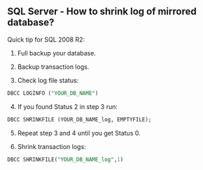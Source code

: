 ## SQL Server - How to shrink log of mirrored database?

Quick tip for SQL 2008 R2:

1. Full backup your database.

2. Backup transaction logs.

3. Check log file status:

```sql
DBCC LOGINFO ("YOUR_DB_NAME")
```

4. If you found Status 2 in step 3 run:

```sql
DBCC SHRINKFILE (YOUR_DB_NAME_log, EMPTYFILE);
```

5. Repeat step 3 and 4 until you get Status 0.

6. Shrink transaction logs:

```sql
DBCC SHRINKFILE("YOUR_DB_NAME_log",1)
```